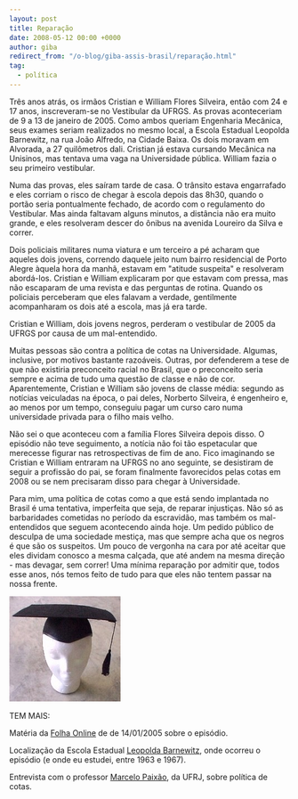 ```yaml
---
layout: post
title: Reparação
date: 2008-05-12 00:00 +0000
author: giba
redirect_from: "/o-blog/giba-assis-brasil/reparação.html"
tag:
  - política
---
```


Três anos atrás, os irmãos Cristian e William Flores Silveira, então com 24 e 17 anos, inscreveram-se no Vestibular da UFRGS. As provas aconteceriam de 9 a 13 de janeiro de 2005. Como ambos queriam Engenharia Mecânica, seus exames seriam realizados no mesmo local, a Escola Estadual Leopolda Barnewitz, na rua João Alfredo, na Cidade Baixa. Os dois moravam em Alvorada, a 27 quilômetros dali. Cristian já estava cursando Mecânica na Unisinos, mas tentava uma vaga na Universidade pública. William fazia o seu primeiro vestibular.

Numa das provas, eles saíram tarde de casa. O trânsito estava engarrafado e eles corriam o risco de chegar à escola depois das 8h30, quando o portão seria pontualmente fechado, de acordo com o regulamento do Vestibular. Mas ainda faltavam alguns minutos, a distância não era muito grande, e eles resolveram descer do ônibus na avenida Loureiro da Silva e correr.

Dois policiais militares numa viatura e um terceiro a pé acharam que aqueles dois jovens, correndo daquele jeito num bairro residencial de Porto Alegre àquela hora da manhã, estavam em "atitude suspeita" e resolveram abordá-los. Cristian e William explicaram por que estavam com pressa, mas não escaparam de uma revista e das perguntas de rotina. Quando os policiais perceberam que eles falavam a verdade, gentilmente acompanharam os dois até a escola, mas já era tarde.

Cristian e William, dois jovens negros, perderam o vestibular de 2005 da UFRGS por causa de um mal-entendido.

Muitas pessoas são contra a política de cotas na Universidade. Algumas, inclusive, por motivos bastante razoáveis. Outras, por defenderem a tese de que não existiria preconceito racial no Brasil, que o preconceito seria sempre e acima de tudo uma questão de classe e não de cor. Aparentemente, Cristian e William são jovens de classe média: segundo as notícias veiculadas na época, o pai deles, Norberto Silveira, é engenheiro e, ao menos por um tempo, conseguiu pagar um curso caro numa universidade privada para o filho mais velho.

Não sei o que aconteceu com a família Flores Silveira depois disso. O episódio não teve seguimento, a notícia não foi tão espetacular que merecesse figurar nas retrospectivas de fim de ano. Fico imaginando se Cristian e William entraram na UFRGS no ano seguinte, se desistiram de seguir a profissão do pai, se foram finalmente favorecidos pelas cotas em 2008 ou se nem precisaram disso para chegar à Universidade.

Para mim, uma política de cotas como a que está sendo implantada no Brasil é uma tentativa, imperfeita que seja, de reparar injustiças. Não só as barbaridades cometidas no período da escravidão, mas também os mal-entendidos que seguem acontecendo ainda hoje. Um pedido público de desculpa de uma sociedade mestiça, mas que sempre acha que os negros é que são os suspeitos. Um pouco de vergonha na cara por até aceitar que eles dividam conosco a mesma calçada, que até andem na mesma direção - mas devagar, sem correr! Uma mínima reparação por admitir que, todos esse anos, nós temos feito de tudo para que eles não tentem passar na nossa frente.

![](/uploads/reparacao.jpg)

TEM MAIS:

Matéria da [Folha Online](http://www1.folha.uol.com.br/folha/cotidiano/ult95u104240.shtml) de de 14/01/2005 sobre o episódio.

Localização da Escola Estadual [Leopolda Barnewitz](http://www.apontador.com.br/local/escolas_de_primeiro_e_segundo_graus/9XP74SU2/escola_estadual_de_1_grau_prof_leopolda_barnewitz.html), onde ocorreu o episódio (e onde eu estudei, entre 1963 e 1967).

Entrevista com o professor [Marcelo Paixão](http://www.bovespa.com.br/InstSites/RevistaBovespa/96/Pensando.shtml), da UFRJ, sobre política de cotas.
